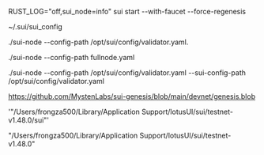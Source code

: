 RUST_LOG="off,sui_node=info" sui start --with-faucet --force-regenesis

~/.sui/sui_config

./sui-node --config-path /opt/sui/config/validator.yaml.

./sui-node --config-path fullnode.yaml

./sui-node --config-path /opt/sui/config/validator.yaml --sui-config-path /opt/sui/config/validator.yaml

https://github.com/MystenLabs/sui-genesis/blob/main/devnet/genesis.blob

'"/Users/frongza500/Library/Application Support/lotusUI/sui/testnet-v1.48.0/sui"'

"/Users/frongza500/Library/Application Support/lotusUI/sui/testnet-v1.48.0"

<!-- ./sui-node --config-path ../../projects/test\ success/data/sui_config/fullnode.yaml -->


 <!--RUST_LOG="off,sui_node=info" sui start  --with-faucet --network.config ./sui_config -->